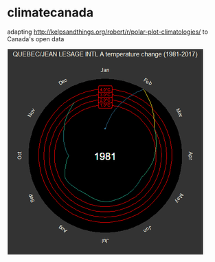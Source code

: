 # climatecanada
adapting http://kelpsandthings.org/robert/r/polar-plot-climatologies/ to Canada's open data


![Alt text](polar_plot_qc.gif?raw=true "Title")
